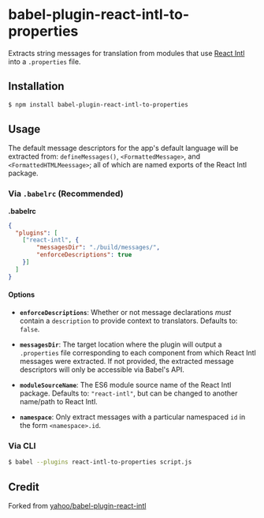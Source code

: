 # babel-plugin-react-intl-to-properties

Extracts string messages for translation from modules that use [React Intl][] into a `.properties` file.

## Installation

```sh
$ npm install babel-plugin-react-intl-to-properties
```

## Usage

The default message descriptors for the app's default language will be extracted from: `defineMessages()`, `<FormattedMessage>`, and `<FormattedHTMLMeessage>`; all of which are named exports of the React Intl package.

### Via `.babelrc` (Recommended)

**.babelrc**

```json
{
  "plugins": [
    ["react-intl", {
        "messagesDir": "./build/messages/",
        "enforceDescriptions": true
    }]
  ]
}
```

#### Options

- **`enforceDescriptions`**: Whether or not message declarations _must_ contain a `description` to provide context to translators. Defaults to: `false`.

- **`messagesDir`**: The target location where the plugin will output a `.properties` file corresponding to each component from which React Intl messages were extracted. If not provided, the extracted message descriptors will only be accessible via Babel's API.

- **`moduleSourceName`**: The ES6 module source name of the React Intl package. Defaults to: `"react-intl"`, but can be changed to another name/path to React Intl.

- **`namespace`**: Only extract messages with a particular namespaced `id` in the form `<namespace>.id`.

### Via CLI

```sh
$ babel --plugins react-intl-to-properties script.js
```

[React Intl]: http://formatjs.io/react/
[v2-discussion]: https://github.com/yahoo/react-intl/issues/162

## Credit

Forked from [yahoo/babel-plugin-react-intl](https://github.com/yahoo/babel-plugin-react-intl)
